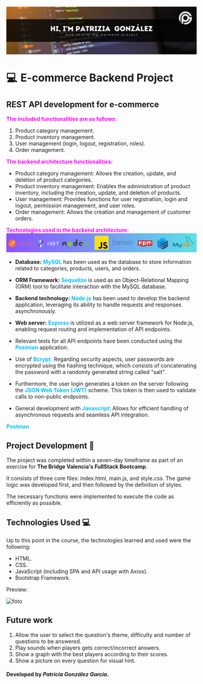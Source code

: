 ![foto](assets/banner.png)

# 💻  E-commerce Backend Project 

## REST API development for e-commerce


<span style="color: fuchsia;">**The included functionalities are as follows:**</span>

1. Product category management.
2. Product inventory management.
3. User management (login, logout, registration, roles).
4. Order management.

<span style="color: fuchsia;">**The backend architecture functionalities:**</span>


- Product category management: Allows the creation, update, and deletion of product categories.
- Product inventory management: Enables the administration of product inventory, including the creation, update, and deletion of products.
- User management: Provides functions for user registration, login and logout, permission management, and user roles.
- Order management: Allows the creation and management of customer orders.

<span style="color: fuchsia;">****Technologies used in the backend architecture:****</span>
![foto](assets/logos.png)

- **Database:** <span style="color: #00BFFF;">**MySQL**</span> has been used as the database to store information related to categories, products, users, and orders.
- **ORM Framework:** <span style="color: #00BFFF;">**Sequelize**</span> is used as an Object-Relational Mapping (ORM) tool to facilitate interaction with the MySQL database.
- **Backend technology:** <span style="color: #00BFFF;">**Node.js**</span> has been used to develop the backend application, leveraging its ability to handle requests and responses asynchronously.
- **Web server:** <span style="color: #00BFFF;">**Express**</span> is utilized as a web server framework for Node.js, enabling request routing and implementation of API endpoints.

- Relevant tests for all API endpoints have been conducted using the <span style="color: #00BFFF;">**Postman**</span> application.

- Use of <span style="color: #00BFFF;">**Bcrypt:**</span> Regarding security aspects, user passwords are encrypted using the hashing technique, which consists of concatenating the password with a randomly generated string called "salt".

- Furthermore, the user login generates a token on the server following the <span style="color: #00BFFF;">**JSON Web Token (JWT)**</span> scheme. This token is then used to validate calls to non-public endpoints.

- General development with <span style="color: #00BFFF;">**Javascript**</span>: Allows for efficient handling of asynchronous requests and seamless API integration.

<span style="color: #00BFFF;">**Postman**</span>

## Project Development 🔧

The project was completed within a seven-day timeframe as part of an exercise for **The Bridge Valencia's FullStack Bootcamp**.

It consists of three core files: index.html, main.js, and style.css.
The game logic was developed first, and then followed by the definition of styles.

The necessary functions were implemented to execute the code as efficiently as possible.

## Technologies Used 💻

Up to this point in the course, the technologies learned and used were the following:

-   HTML.
-   CSS.
-   JavaScript (including SPA and API usage with Axios).
-   Bootstrap Framework.

Preview:

![foto](images/gif_musiquizz.gif)

## Future work

1. Allow the user to select the question's theme, difficulty and number of questions to be answered.
2. Play sounds when players gets correct/incorrect answers.
3. Show a graph with the best players according to their scores.
4. Show a picture on every question for visual hint.

#### Developed by _Patricia González Garcia_.
